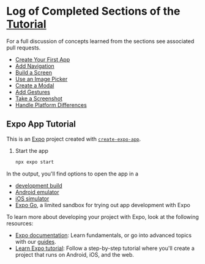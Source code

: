 # Log of Completed Sections of the [Tutorial](https://docs.expo.dev/tutorial/introduction/)
For a full discussion of concepts learned from the sections see associated pull requests.
- [Create Your First App](https://docs.expo.dev/tutorial/create-your-first-app/)
- [Add Navigation](https://docs.expo.dev/tutorial/add-navigation/)
- [Build a Screen](https://docs.expo.dev/tutorial/build-a-screen/)
- [Use an Image Picker](https://docs.expo.dev/tutorial/image-picker/)
- [Create a Modal](https://docs.expo.dev/tutorial/create-a-modal/)
- [Add Gestures](https://docs.expo.dev/tutorial/gestures/)
- [Take a Screenshot](https://docs.expo.dev/tutorial/screenshot/)
- [Handle Platform Differences](https://docs.expo.dev/tutorial/platform-differences/)

## Expo App Tutorial

This is an [Expo](https://expo.dev) project created with [`create-expo-app`](https://www.npmjs.com/package/create-expo-app).
1. Start the app

   ```bash
   npx expo start
   ```

In the output, you'll find options to open the app in a

- [development build](https://docs.expo.dev/develop/development-builds/introduction/)
- [Android emulator](https://docs.expo.dev/workflow/android-studio-emulator/)
- [iOS simulator](https://docs.expo.dev/workflow/ios-simulator/)
- [Expo Go](https://expo.dev/go), a limited sandbox for trying out app development with Expo


To learn more about developing your project with Expo, look at the following resources:

- [Expo documentation](https://docs.expo.dev/): Learn fundamentals, or go into advanced topics with our [guides](https://docs.expo.dev/guides).
- [Learn Expo tutorial](https://docs.expo.dev/tutorial/introduction/): Follow a step-by-step tutorial where you'll create a project that runs on Android, iOS, and the web.

